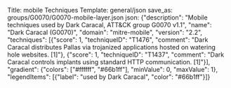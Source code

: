 Title: mobile Techniques
Template: general/json
save_as: groups/G0070/G0070-mobile-layer.json
json: {"description": "Mobile techniques used by Dark Caracal, ATT&CK group G0070 v1.1", "name": "Dark Caracal (G0070)", "domain": "mitre-mobile", "version": "2.2", "techniques": [{"score": 1, "techniqueID": "T1476", "comment": "Dark Caracal distributes Pallas via trojanized applications hosted on watering hole websites. [1]"}, {"score": 1, "techniqueID": "T1437", "comment": "Dark Caracal controls implants using standard HTTP communication. [1]"}], "gradient": {"colors": ["#ffffff", "#66b1ff"], "minValue": 0, "maxValue": 1}, "legendItems": [{"label": "used by Dark Caracal", "color": "#66b1ff"}]}